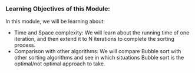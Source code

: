 ### Learning Objectives of this Module:

In this module, we will be learning about:

   - Time and Space complexity: We will learn about the running time of one iteration, and then extend it to N iterations to complete the sorting process.
   - Comparison with other algorithms: We will compare Bubble sort with other sorting algorithms and see in which situations Bubble sort is the optimal/not optimal approach to take.

